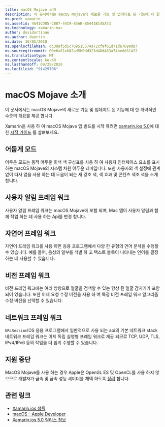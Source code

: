 ```yaml
---
title: macOS Mojave 소개
description: 이 문서에서는 macOS Mojave의 새로운 기능 및 업데이트 된 기능에 대 한 개략적인 수준의 개요를 제공 합니다.
ms.prod: xamarin
ms.assetid: 4A41CD85-C807-44C9-85AB-B5441B145A73
ms.technology: xamarin-mac
author: davidortinau
ms.author: daortin
ms.date: 10/05/2018
ms.openlocfilehash: dc3def5d5c709515574a72cf9f61d71d67690d87
ms.sourcegitcommit: 00e6a61eb82ad5b0dd323d48d483a74bedd814f2
ms.translationtype: MT
ms.contentlocale: ko-KR
ms.lasthandoff: 09/29/2020
ms.locfileid: "91429706"
---
```

# <a name="introduction-to-macos-mojave"></a>macOS Mojave 소개

이 문서에서는 macOS Mojave의 새로운 기능 및 업데이트 된 기능에 대 한 개략적인 수준의 개요를 제공 합니다.

Xamarin을 사용 하 여 macOS Mojave 앱 빌드를 시작 하려면 [xamarin.ios 5.0](https://github.com/xamarin/release-notes-archive/blob/master/release-notes/mac/xamarin.mac_5/xamarin.mac_5.0.md)에 대 한 [시작 가이드](~/mac/platform/introduction-to-macos-mojave/get-started.md) 를 살펴보세요.

## <a name="dark-mode"></a>어둡게 모드

어두운 모드는 동적 어두운 회색 색 구성표를 사용 하 여 사용자 인터페이스 요소를 표시 하는 macOS Mojave의 시스템 차원 어두운 테마입니다. 또한 사용자의 색 설정에 관계 없이 타사 앱을 사용 하는 데 도움이 되는 새 강조 색, 색 효과 및 콘텐츠 색조 색을 소개 합니다.

## <a name="user-notifications-framework"></a>사용자 알림 프레임 워크

사용자 알림 프레임 워크는 macOS Mojave에 포함 되며, Mac 앱이 사용자 알림과 함께 작업 하는 데 사용 하는 Api를 변경 합니다.

## <a name="natural-language-framework"></a>자연어 프레임 워크

자연어 프레임 워크를 사용 하면 응용 프로그램에서 다양 한 유형의 언어 분석을 수행할 수 있습니다. 예를 들어, 음성의 일부를 식별 하 고 텍스트 블록이 나타내는 언어를 결정 하는 데 사용할 수 있습니다.

## <a name="vision-framework"></a>비전 프레임 워크

비전 프레임 워크에는 여러 방향으로 얼굴을 검색할 수 있는 향상 된 얼굴 감지기가 포함 되어 있습니다. 또한 이제 요청 수정 버전을 사용 하 여 특정 비전 프레임 워크 알고리즘 수정 버전을 선택할 수 있습니다.

## <a name="network-framework"></a>네트워크 프레임 워크

`URLSession`IOS 응용 프로그램에서 일반적으로 사용 되는 api의 기본 네트워크 stack 네트워크 프레임 워크는 이제 독립 실행형 프레임 워크로 제공 되므로 TCP, UDP, TLS, IPv4/IPv6 등의 작업을 더 쉽게 수행할 수 있습니다.

## <a name="deprecations"></a>지원 중단

MacOS Mojave를 사용 하는 경우 Apple은 OpenGL ES 및 OpenCL를 사용 하지 않으므로 개발자가 금속 및 금속 성능 셰이더를 채택 하도록 [장려](https://developer.apple.com/macos/whats-new/) 합니다.

## <a name="related-links"></a>관련 링크

- [Xamarin.ios 샘플](/samples/browse/?products=xamarin&term=Xamarin.Mac)
- [macOS – Apple Developer](https://developer.apple.com/macos/)
- [Xamarin.ios 5.0 릴리스 정보](/xamarin/mac/release-notes/5/5.0/)
